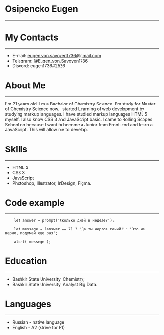 # Osipencko Eugen
***

# My Contacts
***
* E-mail: eugen.von.savoyen1736@gmail.com
* Telegram: @Eugen_von_Savoyen1736
* Discord: eugen1736#2526


# About Me
***
I'm 21 years old. I'm a Bachelor of Chemistry Science. I'm study for Master of Chemistry Science now. I started Learning of web development by studying markup languages. I have studied markup languages HTML 5 myself. I also know CSS 3 and JavaScript basic. I came to Rolling Scopes School on because I want to become a Junior from Front-end and learn a JavaScript. This will allow me to develop.


# Skills
***
* HTML 5
* CSS 3
* JavaScript
* Photoshop, Illustrator, InDesign, Figma.

# Сode example
***
~~~
    let answer = prompt('Сколько дней в неделе?');
    
    let messege = (answer == 7) ? 'Да ты чертов гений!': 'Это не верно, подумай еще раз';
    
    alert( messege );
~~~

# Education
***
* Bashkir State University: Chemistry;
* Bashkir State University: Analyst Big Data.
  
# Languages
***
* Russian - native language
* English - A2 (strive for B1)